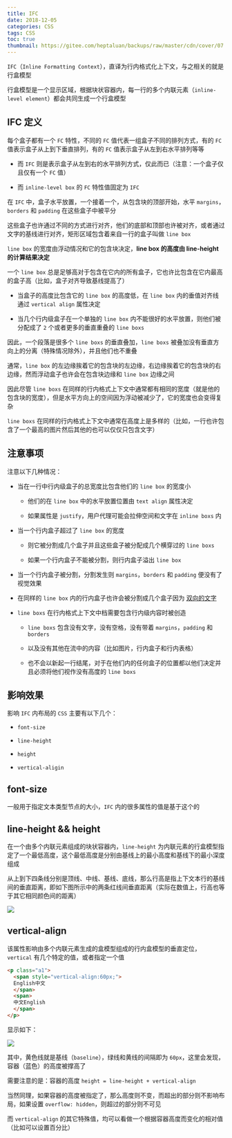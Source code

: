 ```yaml
---
title: IFC
date: 2018-12-05
categories: CSS
tags: CSS
toc: true
thumbnail: https://gitee.com/heptaluan/backups/raw/master/cdn/cover/07.jpg
---
```


`IFC`（`Inline Formatting Context`），直译为行内格式化上下文，与之相关的就是行盒模型

行盒模型是一个显示区域，根据块状容器内，每一行的多个内联元素（`inline-level element`）都会共同生成一个行盒模型

<!--more-->

## IFC 定义

每个盒子都有一个 `FC` 特性，不同的 `FC` 值代表一组盒子不同的排列方式，有的 `FC` 值表示盒子从上到下垂直排列，有的 `FC` 值表示盒子从左到右水平排列等等

* 而 `IFC` 则是表示盒子从左到右的水平排列方式，仅此而已（注意：一个盒子仅且仅有一个 `FC` 值）

* 而 `inline-level box` 的 `FC` 特性值固定为 `IFC`

在 `IFC` 中，盒子水平放置，一个接着一个，从包含块的顶部开始，水平 `margins`，`borders` 和 `padding` 在这些盒子中被平分

这些盒子也许通过不同的方式进行对齐，他们的底部和顶部也许被对齐，或者通过文字的基线进行对齐，矩形区域包含着来自一行的盒子叫做 `line box`

`line box` 的宽度由浮动情况和它的包含块决定，**line box 的高度由 line-height 的计算结果决定**

一个 `line box` 总是足够高对于包含在它内的所有盒子，它也许比包含在它内最高的盒子高（比如，盒子对齐导致基线提高了）

* 当盒子的高度比包含它的 `line box` 的高度低，在 `line box` 内的垂值对齐线通过 `vertical align` 属性决定

* 当几个行内级盒子在一个单独的 `line box` 内不能很好的水平放置，则他们被分配成了 `2` 个或者更多的垂直重叠的 `line boxs`

因此，一个段落是很多个 `line boxs` 的垂直叠加，`line boxs` 被叠加没有垂直方向上的分离（特殊情况除外），并且他们也不重叠

通常，`line box` 的左边缘挨着它的包含块的左边缘，右边缘挨着它的包含块的右边缘，然而浮动盒子也许会在包含块边缘和 `line box` 边缘之间

因此尽管 `line boxs` 在同样的行内格式上下文中通常都有相同的宽度（就是他的包含块的宽度），但是水平方向上的空间因为浮动被减少了，它的宽度也会变得复杂

`line boxs` 在同样的行内格式上下文中通常在高度上是多样的（比如，一行也许包含了一个最高的图片然后其他的也可以仅仅只包含文字）

## 注意事项

注意以下几种情况：

* 当在一行中行内级盒子的总宽度比包含他们的 `line box` 的宽度小

  * 他们的在 `line box` 中的水平放置位置由 `text align` 属性决定
  
  * 如果属性是 `justify`，用户代理可能会拉伸空间和文字在 `inline boxs` 内

* 当一个行内盒子超过了 `line box` 的宽度
  
  * 则它被分割成几个盒子并且这些盒子被分配成几个横穿过的 `line boxs`
  
  * 如果一个行内盒子不能被分割，则行内盒子溢出 `line box`

* 当一个行内盒子被分割，分割发生则 `margins`，`borders` 和 `padding` 便没有了视觉效果

* 在同样的 `line box` 内的行内盒子也许会被分割成几个盒子因为 [双向的文字](https://www.w3.org/TR/2011/REC-CSS2-20110607/visuren.html#direction)

* `line boxs` 在行内格式上下文中档需要包含行内级内容时被创造

  * `line boxs` 包含没有文字，没有空格，没有带着 `margins`，`padding` 和 `borders`
  
  * 以及没有其他在流中的内容（比如图片，行内盒子和行内表格）
  
  * 也不会以新起一行结尾，对于在他们内的任何盒子的位置都以他们决定并且必须将他们视作没有高度的 `line boxs`






## 影响效果

影响 `IFC` 内布局的 `CSS` 主要有以下几个：

* `font-size`

* `line-height`

* `height`

* `vertical-aligin`






## font-size

一般用于指定文本类型节点的大小，`IFC` 内的很多属性的值是基于这个的




## line-height && height

在一个由多个内联元素组成的块状容器内，`line-height` 为内联元素的行盒模型指定了一个最低高度，这个最低高度是分别由基线上的最小高度和基线下的最小深度组成

从上到下四条线分别是顶线、中线、基线、底线，那么行高是指上下文本行的基线间的垂直距离，即如下图所示中的两条红线间垂直距离（实际在数值上，行高也等于其它相同颜色间的距离）

![](https://gitee.com/heptaluan/backups/raw/master/cdn/css/01.png)



## vertical-align

该属性影响由多个内联元素生成的盒模型组成的行内盒模型的垂直定位，`vertical` 有几个特定的值，或者指定一个值

```html
<p class="a1">
  <span style="vertical-align:60px;">
  English中文
  </span>
  <span>
  中文English
  </span>
</p>
```

显示如下：

![](https://gitee.com/heptaluan/backups/raw/master/cdn/css/07.png)

其中，黄色线就是基线（`baseline`），绿线和黄线的间隔即为 `60px`，这里会发现，容器（蓝色）的高度被撑高了

需要注意的是：容器的高度 `height = line-height + vertical-align`

当然同理，如果容器的高度被指定了，那么高度则不变，而超出的部分则不影响布局，如果设置 `overflow: hidden`，则超过的部分则不可见

而 `vertical-align` 的其它特殊值，均可以看做一个根据容器高度而变化的相对值（比如可以设置百分比）





